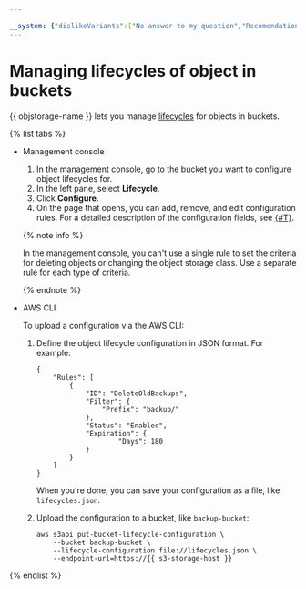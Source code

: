 ```yaml
---

__system: {"dislikeVariants":["No answer to my question","Recomendations didn't help","The content doesn't match title","Other"]}
---
```

# Managing lifecycles of object in buckets

{{ objstorage-name }} lets you manage [lifecycles](../../concepts/lifecycles.md) for objects in buckets.

{% list tabs %}

- Management console
    1. In the management console, go to the bucket you want to configure object lifecycles for.
    2. In the left pane, select **Lifecycle**.
    3. Click **Configure**.
    4. On the page that opens, you can add, remove, and edit configuration rules. For a detailed description of the configuration fields, see [{#T}](../../s3/api-ref/lifecycles/xml-config.md).

    {% note info %}

    In the management console, you can't use a single rule to set the criteria for deleting objects or changing the object storage class. Use a separate rule for each type of criteria.

    {% endnote %}

- AWS CLI

    To upload a configuration via the AWS CLI:

    1. Define the object lifecycle configuration in JSON format. For example:

        ```
        {
            "Rules": [
                {
                    "ID": "DeleteOldBackups",
                    "Filter": {
                        "Prefix": "backup/"
                    },
                    "Status": "Enabled",
                    "Expiration": {
                            "Days": 180
                    }
                }
            ]
        }
        ```

        When you're done, you can save your configuration as a file, like `lifecycles.json`.

    2. Upload the configuration to a bucket, like `backup-bucket`:

        ```
        aws s3api put-bucket-lifecycle-configuration \
            --bucket backup-bucket \
            --lifecycle-configuration file://lifecycles.json \
            --endpoint-url=https://{{ s3-storage-host }}
        ```

{% endlist %}

